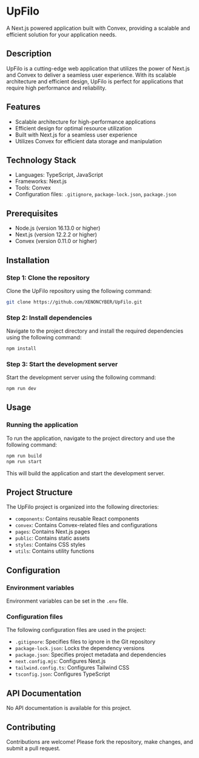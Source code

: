 **UpFilo**
================

A Next.js powered application built with Convex, providing a scalable and efficient solution for your application needs.

**Description**
---------------

UpFilo is a cutting-edge web application that utilizes the power of Next.js and Convex to deliver a seamless user experience. With its scalable architecture and efficient design, UpFilo is perfect for applications that require high performance and reliability.

**Features**
------------

*   Scalable architecture for high-performance applications
*   Efficient design for optimal resource utilization
*   Built with Next.js for a seamless user experience
*   Utilizes Convex for efficient data storage and manipulation

**Technology Stack**
-------------------

*   Languages: TypeScript, JavaScript
*   Frameworks: Next.js
*   Tools: Convex
*   Configuration files: `.gitignore`, `package-lock.json`, `package.json`

**Prerequisites**
----------------

*   Node.js (version 16.13.0 or higher)
*   Next.js (version 12.2.2 or higher)
*   Convex (version 0.11.0 or higher)

**Installation**
---------------

### Step 1: Clone the repository

Clone the UpFilo repository using the following command:

```bash
git clone https://github.com/XENONCYBER/UpFilo.git
```

### Step 2: Install dependencies

Navigate to the project directory and install the required dependencies using the following command:

```bash
npm install
```

### Step 3: Start the development server

Start the development server using the following command:

```bash
npm run dev
```

**Usage**
---------

### Running the application

To run the application, navigate to the project directory and use the following command:

```bash
npm run build
npm run start
```

This will build the application and start the development server.

**Project Structure**
---------------------

The UpFilo project is organized into the following directories:

*   `components`: Contains reusable React components
*   `convex`: Contains Convex-related files and configurations
*   `pages`: Contains Next.js pages
*   `public`: Contains static assets
*   `styles`: Contains CSS styles
*   `utils`: Contains utility functions

**Configuration**
----------------

### Environment variables

Environment variables can be set in the `.env` file.

### Configuration files

The following configuration files are used in the project:

*   `.gitignore`: Specifies files to ignore in the Git repository
*   `package-lock.json`: Locks the dependency versions
*   `package.json`: Specifies project metadata and dependencies
*   `next.config.mjs`: Configures Next.js
*   `tailwind.config.ts`: Configures Tailwind CSS
*   `tsconfig.json`: Configures TypeScript

**API Documentation**
----------------------

No API documentation is available for this project.

**Contributing**
--------------

Contributions are welcome! Please fork the repository, make changes, and submit a pull request.

